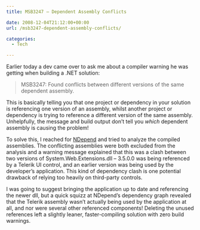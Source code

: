 ```yaml
---
title: MSB3247 – Dependent Assembly Conflicts

date: 2008-12-04T21:12:00+00:00
url: /msb3247-dependent-assembly-conflicts/

categories:
  - Tech

---
```

Earlier today a dev came over to ask me about a compiler warning he was getting when building a .NET solution:

> MSB3247: Found conflicts between different versions of the same dependent assembly.

This is basically telling you that one project or dependency in your solution is referencing one version of an assembly, whilst another project or dependency is trying to reference a different version of the same assembly. Unhelpfully, the message and build output don’t tell you _which_ dependent assembly is causing the problem!

To solve this, I reached for [NDepend][1] and tried to analyze the compiled assemblies. The conflicting assemblies were both excluded from the analysis and a warning message explained that this was a clash between two versions of System.Web.Extensions.dll – 3.5.0.0 was being referenced by a Telerik UI control, and an earlier version was being used by the developer’s application. This kind of dependency clash is one potential drawback of relying too heavily on third-party controls.

I was going to suggest bringing the application up to date and referencing the newer dll, but a quick squizz at NDepend’s dependency graph revealed that the Telerik assembly wasn’t actually being used by the application at all, and nor were several other referenced components! Deleting the unused references left a slightly leaner, faster-compiling solution with zero build warnings.

 [1]: http://www.ndepend.com